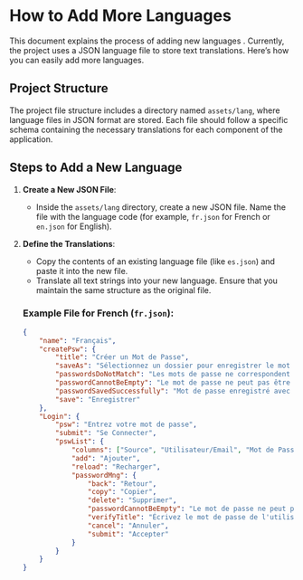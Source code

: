 # How to Add More Languages 

This document explains the process of adding new languages . Currently, the project uses a JSON language file to store text translations. Here’s how you can easily add more languages.

## Project Structure

The project file structure includes a directory named `assets/lang`, where language files in JSON format are stored. Each file should follow a specific schema containing the necessary translations for each component of the application.

## Steps to Add a New Language

1. **Create a New JSON File**:
   - Inside the `assets/lang` directory, create a new JSON file. Name the file with the language code (for example, `fr.json` for French or `en.json` for English).

2. **Define the Translations**:
   - Copy the contents of an existing language file (like `es.json`) and paste it into the new file.
   - Translate all text strings into your new language. Ensure that you maintain the same structure as the original file.

   ### Example File for French (`fr.json`):
   ```json
   {
       "name": "Français",
       "createPsw": {
           "title": "Créer un Mot de Passe",
           "saveAs": "Sélectionnez un dossier pour enregistrer le mot de passe",
           "passwordsDoNotMatch": "Les mots de passe ne correspondent pas",
           "passwordCannotBeEmpty": "Le mot de passe ne peut pas être vide",
           "passwordSavedSuccessfully": "Mot de passe enregistré avec succès",
           "save": "Enregistrer"
       },
       "Login": {
           "psw": "Entrez votre mot de passe",
           "submit": "Se Connecter",
           "pswList": {
               "columns": ["Source", "Utilisateur/Email", "Mot de Passe", "caché"],
               "add": "Ajouter",
               "reload": "Recharger",
               "passwordMng": {
                   "back": "Retour",
                   "copy": "Copier",
                   "delete": "Supprimer",
                   "passwordCannotBeEmpty": "Le mot de passe ne peut pas être vide",
                   "verifyTitle": "Écrivez le mot de passe de l'utilisateur",
                   "cancel": "Annuler",
                   "submit": "Accepter"
               }
           }
       }
   }
